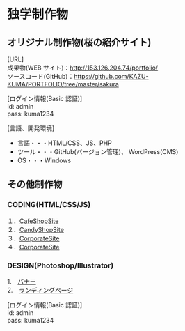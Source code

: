 # 独学制作物

## オリジナル制作物(桜の紹介サイト)

[URL]  
成果物(WEB サイト)：http://153.126.204.74/portfolio/  
ソースコード(GitHub)：https://github.com/KAZU-KUMA/PORTFOLIO/tree/master/sakura

[ログイン情報(Basic 認証)]  
id: admin  
pass: kuma1234

[言語、開発環境]  
- 言語・・・HTML/CSS、JS、PHP
- ツール・・・GitHub(バージョン管理)、 WordPress(CMS)
- OS・・・Windows

## その他制作物

### CODING(HTML/CSS/JS)  
１．[CafeShopSite](http://153.126.204.74/sample/lesson1/index.html)  
２．[CandyShopSite](http://153.126.204.74/sample/lesson2/index.html)  
３．[CorporateSite](http://153.126.204.74/sample/lesson3/index.html)  
４．[CorporateSite](http://153.126.204.74/sample/lesson4/index.html)  

### DESIGN(Photoshop/Illustrator)  
1.　[バナー](http://153.126.204.74/study/design01.html)  
2.　[ランディングページ](http://153.126.204.74/study/design02.html) 

[ログイン情報(Basic 認証)]  
id: admin  
pass: kuma1234
